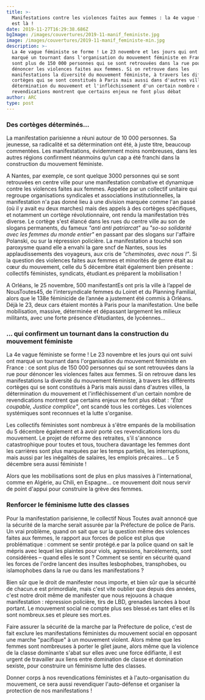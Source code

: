 ```yaml
---
title: >-
  Manifestations contre les violences faites aux femmes : la 4e vague féministe
  est là !
date: 2019-11-27T16:29:38.686Z
bgImage: /images/couvertures/2019-11-manif_feministe.jpg
image: /images/couvertures/2019-11-manif_feministe-min.jpg
description: >-
  La 4e vague féministe se forme ! Le 23 novembre et les jours qui ont suivi ont
  marqué un tournant dans l'organisation du mouvement féministe en France : ce
  sont plus de 150 000 personnes qui se sont retrouvées dans la rue pour
  dénoncer les violences faites aux femmes. Si on retrouve dans les
  manifestations la diversité du mouvement féministe, à travers les différents
  cortèges qui se sont constitués à Paris mais aussi dans d'autres villes, la
  détermination du mouvement et l'infléchissement d'un certain nombre de
  revendications montrent que certains enjeux ne font plus débat
author: ARC
type: post
---
```

### Des cortèges déterminés...

La manifestation parisienne a réuni autour de 10 000 personnes. Sa jeunesse, sa radicalité et sa détermination ont été, à juste titre, beaucoup commentées. Les manifestations, évidemment moins nombreuses, dans les autres régions confirment néanmoins qu’un cap a été franchi dans la construction du mouvement féministe.

A Nantes, par exemple, ce sont quelque 3000 personnes qui se sont retrouvées en centre ville pour une manifestation combative et dynamique contre les violences faites aux femmes. Appelée par un collectif unitaire qui regroupe organisations syndicales et associations institutionnelles, la manifestation n'a pas donné lieu à une division marquée comme l'an passé (où il y avait eu deux marches) mais des appels à des cortèges spécifiques, et notamment un cortège révolutionnaire, ont rendu la manifestation très diverse. Le cortège s'est élancé dans les rues du centre ville au son de slogans permanents, du fameux _"anti anti patriarcat"_ au _"so-so solidarité avec les femmes du monde entier"_ en passant par des slogans sur l'affaire Polanski, ou sur la répression policière. La manifestation a touché son paroxysme quand elle a envahi la gare sncf de Nantes, sous les applaudissements des voyageurs, aux cris de _"cheminotes, avec nous !"_. Si la question des violences faites aux femmes et minorités de genre était au cœur du mouvement, celle du 5 décembre était également bien présente : collectifs féministes, syndicats, étudiant.es préparent la mobilisation !

A Orléans, le 25 novembre, 500 manifestantEs ont pris la ville à l’appel de NousToutes45, de l’intersyndicale femmes du Loiret et du Planning Familial, alors que le 138e féminicide de l’année a justement été commis à Orléans. Déjà le 23, deux cars étaient montés à Paris pour la manifestation. Une belle mobilisation, massive, déterminée et dépassant largement les milieux militants, avec une forte présence d’étudiantes, de lycéennes...

### … qui confirment un tournant dans la construction du mouvement féministe

La 4e vague féministe se forme ! Le 23 novembre et les jours qui ont suivi ont marqué un tournant dans l'organisation du mouvement féministe en France : ce sont plus de 150 000 personnes qui se sont retrouvées dans la rue pour dénoncer les violences faites aux femmes. Si on retrouve dans les manifestations la diversité du mouvement féministe, à travers les différents cortèges qui se sont constitués à Paris mais aussi dans d'autres villes, la détermination du mouvement et l'infléchissement d'un certain nombre de revendications montrent que certains enjeux ne font plus débat : _"État coupable, Justice complice"_, ont scandé tous les cortèges. Les violences systémiques sont reconnues et la lutte s'organise.

Les collectifs féministes sont nombreux à s'être emparés de la mobilisation du 5 décembre également et à avoir porté ces revendications lors du mouvement. Le projet de réforme des retraites, s'il s'annonce catastrophique pour toutes et tous, touchera davantage les femmes dont les carrières sont plus marquées par les temps partiels, les interruptions, mais aussi par les inégalités de salaires, les emplois précaires... Le 5 décembre sera aussi féministe !

Alors que les mobilisations sont de plus en plus massives à l'international, comme en Algérie, au Chili, en Espagne... ce mouvement doit nous servir de point d'appui pour construire la grève des femmes.



### Renforcer le féminisme lutte des classes

Pour la manifestation parisienne, le collectif Nous Toutes avait annoncé que la sécurité de la marche serait assurée par la Préfecture de police de Paris. Un vrai problème, quand on sait que sur la question même des violences faites aux femmes, le rapport aux forces de police est plus que problématique : comment se sentir protégé.e par la police quand on sait le mépris avec lequel les plaintes pour viols, agressions, harcèlements, sont considérées – quand elles le sont ? Comment se sentir en sécurité quand les forces de l'ordre lancent des insultes lesbophobes, transphobes, ou islamophobes dans la rue ou dans les manifestations ?

Bien sûr que le droit de manifester nous importe, et bien sûr que la sécurité de chacun.e est primordiale, mais c'est vite oublier que depuis des années, c'est notre droit même de manifester que nous rejouons à chaque manifestation : répression policière, tirs de LBD, grenades lancées à bout portant. Le mouvement social ne compte plus ses blessé.es tant elles et ils sont nombreux.ses et pleure ses mort.es.

Faire assurer la sécurité de la marche par la Préfecture de police, c'est de fait exclure les manifestations féministes du mouvement social en opposant une marche "pacifique" à un mouvement violent. Alors même que les femmes sont nombreuses à porter le gilet jaune, alors même que la violence de la classe dominante s'abat sur elles avec une force édifiante, il est urgent de travailler aux liens entre domination de classe et domination sexiste, pour construire un féminisme lutte des classes.

Donner corps à nos revendications féministes et à l'auto-organisation du mouvement, ce sera aussi revendiquer l'auto-défense et organiser la protection de nos manifestations !
